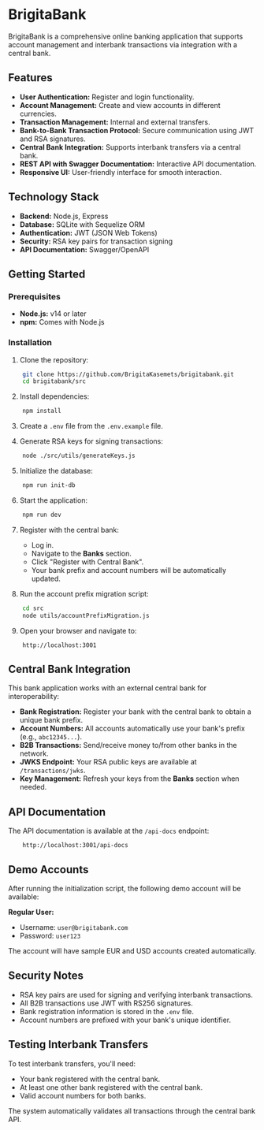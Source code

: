 # BrigitaBank

BrigitaBank is a comprehensive online banking application that supports account management and interbank transactions via integration with a central bank.

## Features
- **User Authentication:** Register and login functionality.
- **Account Management:** Create and view accounts in different currencies.
- **Transaction Management:** Internal and external transfers.
- **Bank-to-Bank Transaction Protocol:** Secure communication using JWT and RSA signatures.
- **Central Bank Integration:** Supports interbank transfers via a central bank.
- **REST API with Swagger Documentation:** Interactive API documentation.
- **Responsive UI:** User-friendly interface for smooth interaction.

## Technology Stack
- **Backend:** Node.js, Express
- **Database:** SQLite with Sequelize ORM
- **Authentication:** JWT (JSON Web Tokens)
- **Security:** RSA key pairs for transaction signing
- **API Documentation:** Swagger/OpenAPI

## Getting Started

### Prerequisites
- **Node.js:** v14 or later
- **npm:** Comes with Node.js

### Installation
1. Clone the repository:
```bash
    git clone https://github.com/BrigitaKasemets/brigitabank.git
    cd brigitabank/src
```
2. Install dependencies:
```bash
    npm install
```
3. Create a `.env` file from the `.env.example` file.

4. Generate RSA keys for signing transactions:
```bash
    node ./src/utils/generateKeys.js
```
5. Initialize the database:
```bash
    npm run init-db
```
6. Start the application:
```bash
    npm run dev
```
7. Register with the central bank:
   - Log in.
   - Navigate to the **Banks** section.
   - Click "Register with Central Bank".
   - Your bank prefix and account numbers will be automatically updated.

8. Run the account prefix migration script:
```bash
    cd src
    node utils/accountPrefixMigration.js
```

9. Open your browser and navigate to:
```
    http://localhost:3001
```

## Central Bank Integration
This bank application works with an external central bank for interoperability:
- **Bank Registration:** Register your bank with the central bank to obtain a unique bank prefix.
- **Account Numbers:** All accounts automatically use your bank's prefix (e.g., `abc12345...`).
- **B2B Transactions:** Send/receive money to/from other banks in the network.
- **JWKS Endpoint:** Your RSA public keys are available at `/transactions/jwks`.
- **Key Management:** Refresh your keys from the **Banks** section when needed.

## API Documentation
The API documentation is available at the `/api-docs` endpoint:
```
    http://localhost:3001/api-docs
```

## Demo Accounts
After running the initialization script, the following demo account will be available:

**Regular User:**
- Username: `user@brigitabank.com`
- Password: `user123`

The account will have sample EUR and USD accounts created automatically.

## Security Notes
- RSA key pairs are used for signing and verifying interbank transactions.
- All B2B transactions use JWT with RS256 signatures.
- Bank registration information is stored in the `.env` file.
- Account numbers are prefixed with your bank's unique identifier.

## Testing Interbank Transfers
To test interbank transfers, you'll need:
- Your bank registered with the central bank.
- At least one other bank registered with the central bank.
- Valid account numbers for both banks.

The system automatically validates all transactions through the central bank API.


